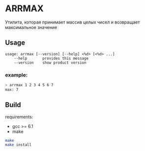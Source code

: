# ARRMAX

Утилита, которая принимает массив целых чисел и возвращает максимальное значение

## Usage

```
usage: arrmax [--version] [--help] <%d> [<%d> ...]
    --help       provides this message
    --version    show product version
```

### example:

```sh
> arrmax 1 2 3 4 5 6 7
max: 7
```

## Build

requirements:
- gcc >= 6.1
- make

```sh
make
make install
```
